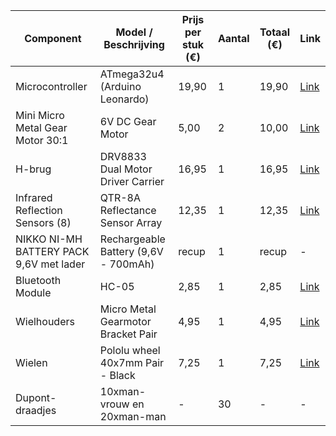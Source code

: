| Component                                   | Model / Beschrijving                                | Prijs per stuk (€) | Aantal | Totaal (€) | Link                                                                  |
|---------------------------------------------|-----------------------------------------------------|--------------------|--------|------------|-----------------------------------------------------------------------|
| Microcontroller                             | ATmega32u4 (Arduino Leonardo)                       | 19,90              | 1      | 19,90      | [Link](https://whadda.com/nl/product/atmega32u4-leonardo-ontwikkelbord-wpb103/) |
| Mini Micro Metal Gear Motor 30:1            | 6V DC Gear Motor                                    | 5,00               | 2      | 10,00      | [Link](https://www.tinytronics.nl/shop/nl/mechanica-en-actuatoren/motoren/dc-motoren/aslong-jga12-n20-30-dc-transmissiemotor-6v-500rpm?fbclid=IwAR1u-LMwuQJD3mgTCO4AoHne9U6hnG0Yz1KG7pJNeg7NzDx2Ay1op920XMw) |
| H-brug                                      | DRV8833 Dual Motor Driver Carrier                   | 16,95              | 1      | 16,95      | [Link](https://www.vanallesenmeer.nl/DRV8833-Dual-Motor-Driver-Carrier-Pololu-2130?gclid=CjwKCAiAmsurBhBvEiwA6e-WPIBsegGwittozvcB6m5SHe9FdQcsteXlm8Xj9m_TJA7viCOSE4UreBoCJNoQAvD_BwE) |
| Infrared Reflection Sensors (8)             | QTR-8A Reflectance Sensor Array                     | 12,35              | 1      | 12,35      | [Link](https://www.vanallesenmeer.nl/QTR-8A-Reflectance-Sensor-Array-Pololu-960?gclid=CjwKCAiAmsurBhBvEiwA6e-WPESfFBC4gVZjiqnQ7vXWKjuIifyLNFbzevlTixKUkVR3WOfzj-IHWRoCD3MQAvD_BwE) |
| NIKKO NI-MH BATTERY PACK 9,6V met lader     | Rechargeable Battery (9,6V - 700mAh)                | recup              | 1      | recup      | -                                                                     |
| Bluetooth Module                            | HC-05                                               | 2,85               | 1      | 2,85       | [Link](https://nl.aliexpress.com/item/4000144439510.html?spm=a2g0o.productlist.main.1.5908139aQrhCsF&algo_pvid=4a5e5c42-d58a-45c1-9943-0cdae3c689d2&aem_p4p_detail=202312080752489106633218387090000295994&algo_exp_id=4a5e5c42-d58a-45c1-9943-0cdae3c689d2-0&pdp_npi=4%40dis%21EUR%213.00%212.85%21%21%213.16%21%21%40211b61ae17020507685531021ea840%2110000000438661080%21sea%21BE%210%21AB&curPageLogUid=Kh6Jn8DooFva&search_p4p_id=202312080752489106633218387090000295994_1) |
| Wielhouders                                | Micro Metal Gearmotor Bracket Pair                  | 4,95               | 1      | 4,95       | [Link](https://www.vanallesenmeer.nl/Micro-Metal-Gearmotor-Bracket-Pair-Black-Pololu-989?gclid=CjwKCAiAmsurBhBvEiwA6e-WPEul2iJFUSlVWHRO00z9ERrG0mlW9z6Wc7ezb0qhI3MgBeyGJD4lbBoCubcQAvD_BwE) |
| Wielen                                      | Pololu wheel 40x7mm Pair - Black                   | 7,25               | 1      | 7,25       | [Link](https://www.vanallesenmeer.nl/Wheel-40%C3%977mm-Pair-Pololu-1452/1453/1454?gclid=CjwKCAiAmsurBhBvEiwA6e-WPHzX60cO5VPQjRjlZcRoMAjekH47FnYHQb5lCrlD1Lyvtn_koZdvshoCbxMQAvD_BwE) |
| Dupont-draadjes                             | 10xman-vrouw en 20xman-man                         | -                   | 30     | -          | -                                                                     |
